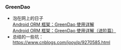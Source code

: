 ### GreenDao
- 泡在网上的日子<br>
[Android ORM 框架：GreenDao 使用详解](http://www.jcodecraeer.com/a/anzhuokaifa/androidkaifa/2017/0703/8144.html) <br>
[Android ORM 框架：GreenDao 使用详解（进阶篇）](http://www.jcodecraeer.com/a/anzhuokaifa/androidkaifa/2017/0703/8146.html)
- 总结的一些坑：<br>
https://www.cnblogs.com/jooy/p/9270585.html